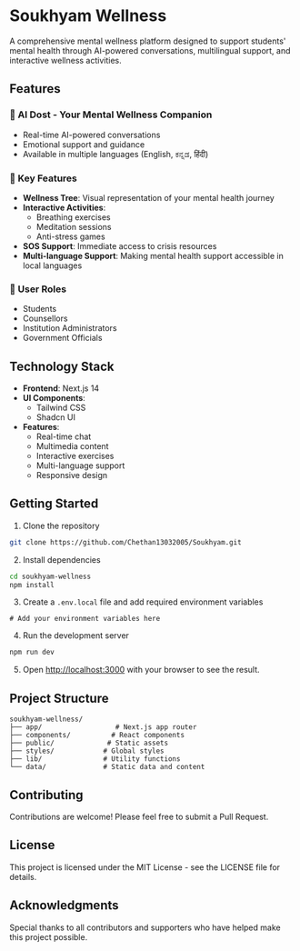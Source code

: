 # Soukhyam Wellness

A comprehensive mental wellness platform designed to support students' mental health through AI-powered conversations, multilingual support, and interactive wellness activities.

## Features

### 🤖 AI Dost - Your Mental Wellness Companion
- Real-time AI-powered conversations
- Emotional support and guidance
- Available in multiple languages (English, ಕನ್ನಡ, हिंदी)

### 🎯 Key Features
- **Wellness Tree**: Visual representation of your mental health journey
- **Interactive Activities**: 
  - Breathing exercises
  - Meditation sessions
  - Anti-stress games
- **SOS Support**: Immediate access to crisis resources
- **Multi-language Support**: Making mental health support accessible in local languages

### 👥 User Roles
- Students
- Counsellors
- Institution Administrators
- Government Officials

## Technology Stack

- **Frontend**: Next.js 14
- **UI Components**: 
  - Tailwind CSS
  - Shadcn UI
- **Features**:
  - Real-time chat
  - Multimedia content
  - Interactive exercises
  - Multi-language support
  - Responsive design

## Getting Started

1. Clone the repository
```bash
git clone https://github.com/Chethan13032005/Soukhyam.git
```

2. Install dependencies
```bash
cd soukhyam-wellness
npm install
```

3. Create a `.env.local` file and add required environment variables
```env
# Add your environment variables here
```

4. Run the development server
```bash
npm run dev
```

5. Open [http://localhost:3000](http://localhost:3000) with your browser to see the result.

## Project Structure

```
soukhyam-wellness/
├── app/                  # Next.js app router
├── components/          # React components
├── public/             # Static assets
├── styles/            # Global styles
├── lib/               # Utility functions
└── data/              # Static data and content
```

## Contributing

Contributions are welcome! Please feel free to submit a Pull Request.

## License

This project is licensed under the MIT License - see the LICENSE file for details.


## Acknowledgments

Special thanks to all contributors and supporters who have helped make this project possible.
